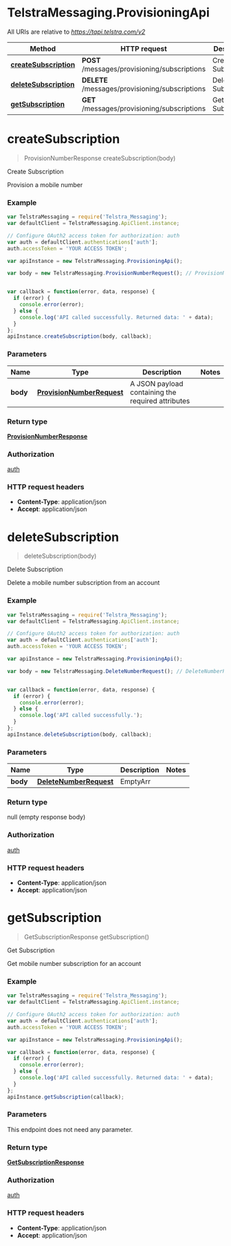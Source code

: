 # TelstraMessaging.ProvisioningApi

All URIs are relative to *https://tapi.telstra.com/v2*

Method | HTTP request | Description
------------- | ------------- | -------------
[**createSubscription**](ProvisioningApi.md#createSubscription) | **POST** /messages/provisioning/subscriptions | Create Subscription
[**deleteSubscription**](ProvisioningApi.md#deleteSubscription) | **DELETE** /messages/provisioning/subscriptions | Delete Subscription
[**getSubscription**](ProvisioningApi.md#getSubscription) | **GET** /messages/provisioning/subscriptions | Get Subscription


<a name="createSubscription"></a>
# **createSubscription**
> ProvisionNumberResponse createSubscription(body)

Create Subscription

Provision a mobile number

### Example
```javascript
var TelstraMessaging = require('Telstra_Messaging');
var defaultClient = TelstraMessaging.ApiClient.instance;

// Configure OAuth2 access token for authorization: auth
var auth = defaultClient.authentications['auth'];
auth.accessToken = 'YOUR ACCESS TOKEN';

var apiInstance = new TelstraMessaging.ProvisioningApi();

var body = new TelstraMessaging.ProvisionNumberRequest(); // ProvisionNumberRequest | A JSON payload containing the required attributes


var callback = function(error, data, response) {
  if (error) {
    console.error(error);
  } else {
    console.log('API called successfully. Returned data: ' + data);
  }
};
apiInstance.createSubscription(body, callback);
```

### Parameters

Name | Type | Description  | Notes
------------- | ------------- | ------------- | -------------
 **body** | [**ProvisionNumberRequest**](ProvisionNumberRequest.md)| A JSON payload containing the required attributes | 

### Return type

[**ProvisionNumberResponse**](ProvisionNumberResponse.md)

### Authorization

[auth](../README.md#auth)

### HTTP request headers

 - **Content-Type**: application/json
 - **Accept**: application/json

<a name="deleteSubscription"></a>
# **deleteSubscription**
> deleteSubscription(body)

Delete Subscription

Delete a mobile number subscription from an account

### Example
```javascript
var TelstraMessaging = require('Telstra_Messaging');
var defaultClient = TelstraMessaging.ApiClient.instance;

// Configure OAuth2 access token for authorization: auth
var auth = defaultClient.authentications['auth'];
auth.accessToken = 'YOUR ACCESS TOKEN';

var apiInstance = new TelstraMessaging.ProvisioningApi();

var body = new TelstraMessaging.DeleteNumberRequest(); // DeleteNumberRequest | EmptyArr


var callback = function(error, data, response) {
  if (error) {
    console.error(error);
  } else {
    console.log('API called successfully.');
  }
};
apiInstance.deleteSubscription(body, callback);
```

### Parameters

Name | Type | Description  | Notes
------------- | ------------- | ------------- | -------------
 **body** | [**DeleteNumberRequest**](DeleteNumberRequest.md)| EmptyArr | 

### Return type

null (empty response body)

### Authorization

[auth](../README.md#auth)

### HTTP request headers

 - **Content-Type**: application/json
 - **Accept**: application/json

<a name="getSubscription"></a>
# **getSubscription**
> GetSubscriptionResponse getSubscription()

Get Subscription

Get mobile number subscription for an account

### Example
```javascript
var TelstraMessaging = require('Telstra_Messaging');
var defaultClient = TelstraMessaging.ApiClient.instance;

// Configure OAuth2 access token for authorization: auth
var auth = defaultClient.authentications['auth'];
auth.accessToken = 'YOUR ACCESS TOKEN';

var apiInstance = new TelstraMessaging.ProvisioningApi();

var callback = function(error, data, response) {
  if (error) {
    console.error(error);
  } else {
    console.log('API called successfully. Returned data: ' + data);
  }
};
apiInstance.getSubscription(callback);
```

### Parameters
This endpoint does not need any parameter.

### Return type

[**GetSubscriptionResponse**](GetSubscriptionResponse.md)

### Authorization

[auth](../README.md#auth)

### HTTP request headers

 - **Content-Type**: application/json
 - **Accept**: application/json

